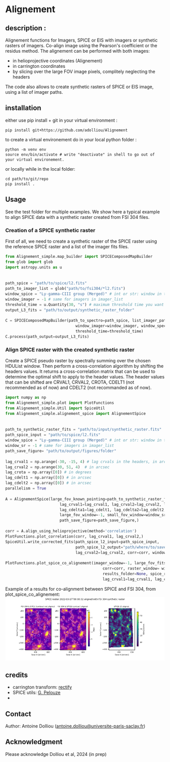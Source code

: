 # Alignement

## description :

Alignement functions for Imagers, SPICE or EIS with imagers or synthetic rasters of imagers. 
Co-align image using the Pearson's coefficient or the residus method. The alignement can be performed with both images: 

- in helioprojective coordinates (Alignement)
- in carrington coordinates
- by slicing over the large FOV image pixels, complitely neglecting the headers

The code also allows to create synthetic rasters of SPICE or EIS image, using a list of imager paths.

## installation
either use pip install + git in your virtual environment :

```shell
pip install git+https://github.com/adolliou/Alignement
```
to create a virtual environement do in your local python folder :
```shell
python -m venv env
source env/bin/activate # write "deactivate" in shell to go out of your virtual environement. 
```
or locally while in the local folder:

```shell
cd path/to/git/repo
pip install .
```


## Usage

See the test folder for multiple examples.
We show here a typical example to align SPICE data with a synthetic raster created from FSI 304 files. 

### Creation of a SPICE synthetic raster 
First of all, we need to create a synthetic raster of the SPICE raster using the reference SPICE raster and a list of the imager fits files. 
```python
from Alignement_simple.map_builder import SPICEComposedMapBuilder
from glob import glob
import astropy.units as u


path_spice = "path/to/spice/l2.fits"
path_to_imager_list = glob("path/to/fsi304/*l2.fits")
window_spice = "Ly-gamma-CIII group (Merged)" # int or str: window in the HDUList used.depends on the alignmenet you want to do. 
window_imager = -1 # same for imagers in imager_list
threshold_time = u.Quantity(30, "s") # maximum threshold time you want
output_L3_fits = "path/to/output/synthetic_raster_folder"

C = SPICEComposedMapBuilder(path_to_spectro=path_spice, list_imager_paths=path_to_imager_list,
                               window_imager=window_imager, window_spectro=window_spice,
                               threshold_time=threshold_time)
C.process(path_output=output_L3_fits)
```
### Align SPICE raster with the created synthetic raster

Create a SPICE pseudo raster by spectrally summing over the chosen HDUList window. Then perform a cross-correlation algorithm by shifting the headers values.
It returns a cross-correlation matrix that can be used to determine the optimal shift to apply to the header values. The header values that can be shifted are CRVAL1, CRVAL2, CROTA, CDELT1 (not recommended as of now) and CDELT2 (not recommanded as of now).

```python
import numpy as np
from Alignement_simple.plot import PlotFunctions
from Alignement_simple.Util import SpiceUtil
from Alignement_simple.alignement_spice import AlignementSpice


path_to_synthetic_raster_fits = "path/to/input/synthetic_raster.fits"
path_spice_input = "path/to/spice/l2.fits"
window_spice = "Ly-gamma-CIII group (Merged)" # int or str: window in the HDUList used.depends on the alignmenet you want to do. 
window_sr = -1 # same for imagers in imager_list
path_save_figure= "path/to/output/figures/folder"

lag_crval1 = np.arange(-30, -15, 4) # lag crvals in the headers, in arcsec
lag_crval2 = np.arange(30, 51, 4)  # in arcsec
lag_crota = np.array([0]) # in degrees
lag_cdelt1 = np.array([0]) # in arcsec
lag_cdelt2 = np.array([0]) # in arcsec
parallelism = True

A = AlignementSpice(large_fov_known_pointing=path_to_synthetic_raster_fits, small_fov_to_correct=path_spice_input,
                        lag_crval1=lag_crval1, lag_crval2=lag_crval2, lag_crota=lag_crota, use_tqdm=True,
                        lag_cdelta1=lag_cdelt1, lag_cdelta2=lag_cdelt2, parallelism=parallelism,
                        large_fov_window=-1, small_fov_window=window_sr,
                        path_save_figure=path_save_figure,)

corr = A.align_using_helioprojective(method='correlation')
PlotFunctions.plot_correlation(corr, lag_crval1, lag_crval2,)
SpiceUtil.write_corrected_fits(path_spice_l2_input=path_spice_input, 
                               path_spice_l2_output="path/where/to/save/corrected/fits", lag_crval1=lag_crval1, 
                               lag_crval2=lag_crval2, corr=corr, window_spice=window_spice)

PlotFunctions.plot_spice_co_alignement(imager_window=-1, large_fov_fits_path=path_to_synthetic_raster_fits,
                                           corr=corr, raster_window= window_spice, levels_percentile=[80, 90],
                                           results_folder=None, spice_raster_path=path_spice_input, show=True,
                                           lag_crval1=lag_crval1, lag_crval2=lag_crval2)


```
Example of a results for co-alignment between SPICE and FSI 304, from plot_spice_co_alignement:
![Example of a results for co-alignment between SPICE and FSI 304, from plot_spice_co_alignement](co_alignment_SPICE_FSI.png)


## credits

- carrington transform: [rectify](https://github.com/frederic-auchere)
- SPICE utils: [G. Pelouze](https://github.com/gpelouze)
- 
## Contact

Author: Antoine Dolliou (antoine.dolliou@universite-paris-saclay.fr)

## Acknowledgment

Please acknowledge Dolliou et al, 2024 (in prep)